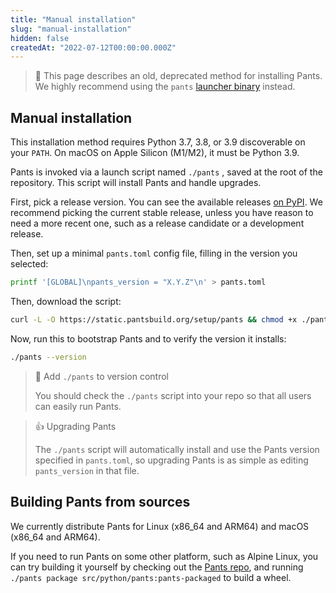 ```yaml
---
title: "Manual installation"
slug: "manual-installation"
hidden: false
createdAt: "2022-07-12T00:00:00.000Z"
---
```


> 🚧 This page describes an old, deprecated method for installing Pants.
> We highly recommend using the `pants` [launcher binary](doc:installation) instead.

## Manual installation

This installation method requires Python 3.7, 3.8, or 3.9 discoverable on your `PATH`. On macOS on Apple Silicon (M1/M2), it must be Python 3.9.

Pants is invoked via a launch script named `./pants` , saved at the root of the repository. This script will install Pants and handle upgrades.

First, pick a release version. You can see the available releases [on PyPI](https://pypi.org/project/pantsbuild.pants/). We recommend picking the current stable release, unless you have reason to need a more recent one, such as a release candidate or a development release.

Then, set up a minimal `pants.toml` config file, filling in the version you selected:

```bash
printf '[GLOBAL]\npants_version = "X.Y.Z"\n' > pants.toml
```

Then, download the script:

```bash
curl -L -O https://static.pantsbuild.org/setup/pants && chmod +x ./pants
```

Now, run this to bootstrap Pants and to verify the version it installs:

```bash
./pants --version
```

> 📘 Add `./pants` to version control
>
> You should check the `./pants` script into your repo so that all users can easily run Pants.

> 👍 Upgrading Pants
>
> The `./pants` script will automatically install and use the Pants version specified in `pants.toml`, so upgrading Pants is as simple as editing `pants_version` in that file.

## Building Pants from sources

We currently distribute Pants for Linux (x86_64 and ARM64) and macOS (x86_64 and ARM64).

If you need to run Pants on some other platform, such as Alpine Linux, you can try building it yourself by checking out the [Pants repo](https://github.com/pantsbuild/pants), and running `./pants package src/python/pants:pants-packaged` to build a wheel.
